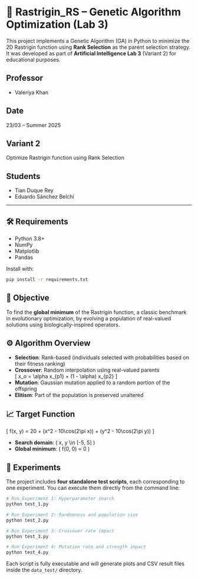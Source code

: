 # 🧬 Rastrigin_RS – Genetic Algorithm Optimization (Lab 3)

This project implements a Genetic Algorithm (GA) in Python to minimize the 2D Rastrigin function using **Rank Selection** as the parent selection strategy. It was developed as part of **Artificial Intelligence Lab 3** (Variant 2) for educational purposes.

## Professor
- Valeriya Khan

## Date
23/03 – Summer 2025

## Variant 2
Optimize Rastrigin function using Rank Selection

## Students
- Tian Duque Rey  
- Eduardo Sánchez Belchí

---

## 🛠️ Requirements

- Python 3.8+
- NumPy
- Matplotlib
- Pandas

Install with:

```bash
pip install -r requirements.txt
```

## 📌 Objective

To find the **global minimum** of the Rastrigin function, a classic benchmark in evolutionary optimization, by evolving a population of real-valued solutions using biologically-inspired operators.

## ⚙️ Algorithm Overview

- **Selection**: Rank-based (individuals selected with probabilities based on their fitness ranking)
- **Crossover**: Random interpolation using real-valued parents  
  \[
  x_o = \alpha x_{p1} + (1 - \alpha) x_{p2}
  \]
- **Mutation**: Gaussian mutation applied to a random portion of the offspring
- **Elitism**: Part of the population is preserved unaltered

## 📈 Target Function

\[
f(x, y) = 20 + (x^2 - 10\cos(2\pi x)) + (y^2 - 10\cos(2\pi y))
\]

- **Search domain**: \( x, y \in [-5, 5] \)
- **Global minimum**: \( f(0, 0) = 0 \)

## 🧪 Experiments

The project includes **four standalone test scripts**, each corresponding to one experiment. You can execute them directly from the command line:

```bash
# Run Experiment 1: Hyperparameter search
python test_1.py

# Run Experiment 2: Randomness and population size
python test_2.py

# Run Experiment 3: Crossover rate impact
python test_3.py

# Run Experiment 4: Mutation rate and strength impact
python test_4.py
```

Each script is fully executable and will generate plots and CSV result files inside the `data_test/` directory.
